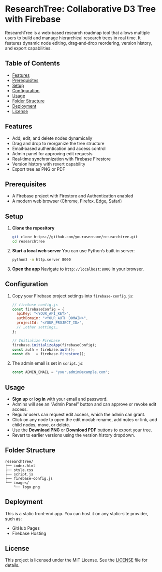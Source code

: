 # ResearchTree: Collaborative D3 Tree with Firebase

ResearchTree is a web‑based research roadmap tool that allows multiple users to build and manage hierarchical research trees in real time. It features dynamic node editing, drag‑and‑drop reordering, version history, and export capabilities.

## Table of Contents

* [Features](#features)
* [Prerequisites](#prerequisites)
* [Setup](#setup)
* [Configuration](#configuration)
* [Usage](#usage)
* [Folder Structure](#folder-structure)
* [Deployment](#deployment)
* [License](#license)

## Features

* Add, edit, and delete nodes dynamically
* Drag and drop to reorganize the tree structure
* Email‑based authentication and access control
* Admin panel for approving edit requests
* Real‑time synchronization with Firebase Firestore
* Version history with revert capability
* Export tree as PNG or PDF

## Prerequisites

* A Firebase project with Firestore and Authentication enabled
* A modern web browser (Chrome, Firefox, Edge, Safari)

## Setup

1. **Clone the repository**

   ```bash
   git clone https://github.com/yourusername/researchtree.git
   cd researchtree
   ```

2. **Start a local web server**
   You can use Python’s built‑in server:

   ```bash
   python3 -m http.server 8000
   ```

3. **Open the app**
   Navigate to `http://localhost:8000` in your browser.

## Configuration

1. Copy your Firebase project settings into `firebase-config.js`:

   ```js
   // firebase-config.js
   const firebaseConfig = {
     apiKey: "<YOUR_API_KEY>",
     authDomain: "<YOUR_AUTH_DOMAIN>",
     projectId: "<YOUR_PROJECT_ID>",
     // …other settings…
   };

   // Initialize Firebase
   firebase.initializeApp(firebaseConfig);
   const auth = firebase.auth();
   const db   = firebase.firestore();
   ```

2. The admin email is set in `script.js`:

   ```js
   const ADMIN_EMAIL = "your.admin@example.com";
   ```

## Usage

* **Sign up** or **log in** with your email and password.
* Admins will see an “Admin Panel” button and can approve or revoke edit access.
* Regular users can request edit access, which the admin can grant.
* Click on any node to open the edit modal: rename, add notes or link, add child nodes, move, or delete.
* Use the **Download PNG** or **Download PDF** buttons to export your tree.
* Revert to earlier versions using the version history dropdown.

## Folder Structure

```
researchtree/
├── index.html
├── style.css
├── script.js
├── firebase-config.js
└── images/
    └── logo.png
```

## Deployment

This is a static front‑end app. You can host it on any static‑site provider, such as:

* GitHub Pages
* Firebase Hosting

## License

This project is licensed under the MIT License. See the [LICENSE](LICENSE) file for details.
